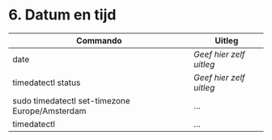 # 6. Datum en tijd

Commando | Uitleg
--- | ---
date | _Geef hier zelf uitleg_
timedatectl status | _Geef hier zelf uitleg_
sudo timedatectl set-timezone Europe/Amsterdam | ...
timedatectl | ...